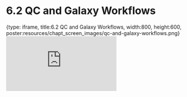 # 6.2 QC and Galaxy Workflows
 
{type: iframe, title:6.2 QC and Galaxy Workflows, width:800, height:600, poster:resources/chapt_screen_images/qc-and-galaxy-workflows.png}
![](https://vgaysin1.github.io/CURE-MicrobialMysteries-test/qc-and-galaxy-workflows.html)
 

 
